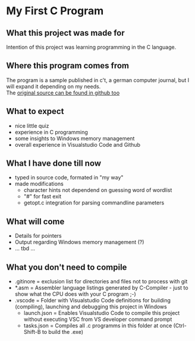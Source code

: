 # My First C Program

## What this project was made for
Intention of this project was learning programming in the C language.

## Where this program comes from
The program is a sample published in c't, a german computer journal, but I will expand it depending on my needs.<br>The [original source can be found in github too](https://github.com/607011/wordle-c)

## What to expect
- nice little quiz
- experience in C programming
- some insights to Windows memory management
- overall experience in Visualstudio Code and Github

## What I have done till now
- typed in source code, formated in "my way"
- made modifications
    - character hints not dependend on guessing word of wordlist
    - "#" for fast exit
    - getopt.c integration for parsing commandline parameters

## What will come
- Details for pointers
- Output regarding Windows memory management (?)
- ... tbd ...

## What you don't need to compile
- .gitinore = exclusion list for directories and files not to process with git
- *.asm = Assembler language listings generated by C-Compiler - just to show what the CPU does with your C program ;-)
- .vscode = Folder with Visualstudio Code definitions for building (compiling), launching and debugging this project in Windows
    - launch.json = Enables Visualstudio Code to compile this project without executing VSC from VS developer command prompt
    - tasks.json = Compiles all .c programms in this folder at once (Ctrl-Shift-B to build the .exe)
